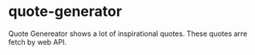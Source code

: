 # quote-generator
Quote Genereator shows a lot of inspirational quotes. These quotes arre fetch by web API.
